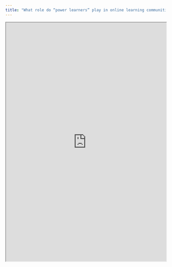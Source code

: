 ```yaml
---
title: "What role do “power learners” play in online learning communities?"
---
```



<iframe height="750" width="100%" src="https://ewelton.github.io/ktest/wiki.html#What%20role%20do%20%E2%80%9Cpower%20learners%E2%80%9D%20play%20in%20online%20learning%20communities?"></iframe>
